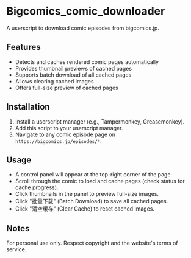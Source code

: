 # Bigcomics\_comic\_downloader

A userscript to download comic episodes from bigcomics.jp.

## Features

*   Detects and caches rendered comic pages automatically
*   Provides thumbnail previews of cached pages
*   Supports batch download of all cached pages
*   Allows clearing cached images
*   Offers full-size preview of cached pages

## Installation

1.  Install a userscript manager (e.g., Tampermonkey, Greasemonkey).
2.  Add this script to your userscript manager.
3.  Navigate to any comic episode page on `https://bigcomics.jp/episodes/*`.

## Usage

*   A control panel will appear at the top-right corner of the page.
*   Scroll through the comic to load and cache pages (check status for cache progress).
*   Click thumbnails in the panel to preview full-size images.
*   Click "批量下载" (Batch Download) to save all cached pages.
*   Click "清空缓存" (Clear Cache) to reset cached images.

## Notes

For personal use only. Respect copyright and the website's terms of service.
